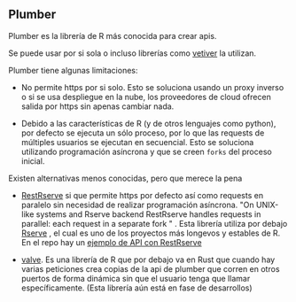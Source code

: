 ## Plumber

Plumber es la librería de R más conocida para crear apis. 

Se puede usar por si sola o incluso librerías como [vetiver](https://vetiver.rstudio.com/) la utilizan. 


Plumber tiene algunas limitaciones:

* No permite https por si solo. Esto se soluciona usando un proxy inverso o si se usa despliegue en la nube, los proveedores de cloud ofrecen salida por https sin apenas cambiar nada.

* Debido a las características de R (y  de otros lenguajes como python), por defecto se ejecuta un sólo proceso, por lo que las requests de múltiples usuarios se ejecutan en secuencial. Esto se soluciona utilizando programación asíncrona y que se creen `forks` del proceso inicial.



Existen alternativas menos conocidas, pero que merece la pena

* [RestRserve](https://restrserve.org/) si que permite https por defecto así como requests en paralelo sin necesidad de realizar programación asíncrona. "On UNIX-like systems and Rserve backend RestRserve handles requests in parallel: each request in a separate fork " . Esta librería utiliza por debajo [Rserve](https://github.com/s-u/Rserve) , el cual es uno de los proyectos más longevos y estables de R.  En el repo  hay un [ejemplo de API con RestRserve](../../../RestRserve_example_api/RestRserve.R)


* [valve](https://josiahparry.com/posts/2023-08-22-valve-for-production/2023-08-22-valve-for-production). Es una librería de R que por debajo va en Rust que cuando hay varias peticiones crea copias de la api de plumber que corren en otros puertos de forma dinámica sin que el usuario tenga que llamar específicamente. (Esta librería aún está en fase de desarrollos)
